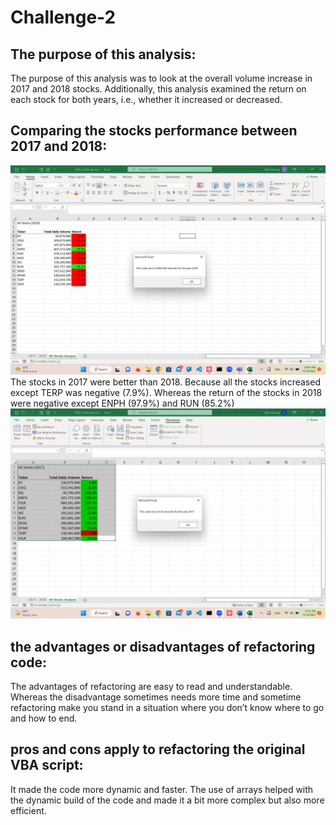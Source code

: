 # Challenge-2
## The purpose of this analysis:
The purpose of this analysis was to look at the overall volume increase in 2017 and 2018 stocks. Additionally, this analysis examined the return on each stock for both years, i.e., whether it increased or decreased.

## Comparing the stocks performance between 2017 and 2018:
![](https://github.com/NoorAlKubati/Challenge-2-/blob/main/Screenshot%20(4).png)
The stocks in 2017 were better than 2018. Because all the stocks increased except TERP was negative (7.9%). Whereas the return of the stocks in 2018 were negative except ENPH (97.9%) and RUN (85.2%)
![](https://github.com/NoorAlKubati/Challenge-2-/blob/main/Screenshot%20(6).png)
##  the advantages or disadvantages of refactoring code:
The advantages of refactoring are easy to read and understandable. Whereas the disadvantage sometimes needs more time and sometime refactoring make you stand in a situation where you don’t know where to go and how to end. 
## pros and cons apply to refactoring the original VBA script:
It made the code more dynamic and faster. The use of arrays helped with the dynamic build of the code and made it a bit more complex but also more efficient.
